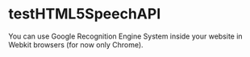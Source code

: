 testHTML5SpeechAPI
==================

You can use Google Recognition Engine System inside your website in Webkit browsers (for now only Chrome).